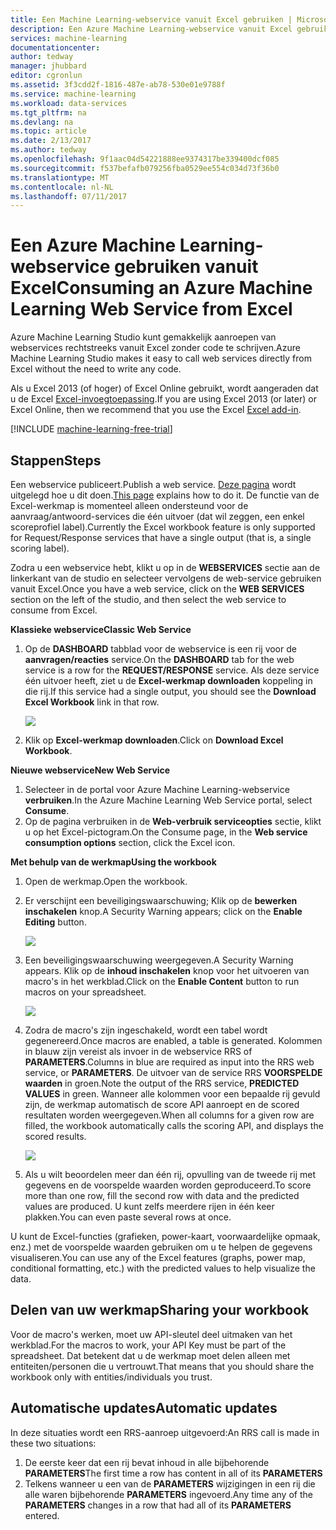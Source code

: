 ```yaml
---
title: Een Machine Learning-webservice vanuit Excel gebruiken | Microsoft Docs
description: Een Azure Machine Learning-webservice vanuit Excel gebruiken
services: machine-learning
documentationcenter: 
author: tedway
manager: jhubbard
editor: cgronlun
ms.assetid: 3f3cdd2f-1816-487e-ab78-530e01e9788f
ms.service: machine-learning
ms.workload: data-services
ms.tgt_pltfrm: na
ms.devlang: na
ms.topic: article
ms.date: 2/13/2017
ms.author: tedway
ms.openlocfilehash: 9f1aac04d54221888ee9374317be339400dcf085
ms.sourcegitcommit: f537befafb079256fba0529ee554c034d73f36b0
ms.translationtype: MT
ms.contentlocale: nl-NL
ms.lasthandoff: 07/11/2017
---
```

# <a name="consuming-an-azure-machine-learning-web-service-from-excel"></a><span data-ttu-id="de650-103">Een Azure Machine Learning-webservice gebruiken vanuit Excel</span><span class="sxs-lookup"><span data-stu-id="de650-103">Consuming an Azure Machine Learning Web Service from Excel</span></span>
 <span data-ttu-id="de650-104">Azure Machine Learning Studio kunt gemakkelijk aanroepen van webservices rechtstreeks vanuit Excel zonder code te schrijven.</span><span class="sxs-lookup"><span data-stu-id="de650-104">Azure Machine Learning Studio makes it easy to call web services directly from Excel without the need to write any code.</span></span>

<span data-ttu-id="de650-105">Als u Excel 2013 (of hoger) of Excel Online gebruikt, wordt aangeraden dat u de Excel [Excel-invoegtoepassing](machine-learning-excel-add-in-for-web-services.md).</span><span class="sxs-lookup"><span data-stu-id="de650-105">If you are using Excel 2013 (or later) or Excel Online, then we recommend that you use the Excel [Excel add-in](machine-learning-excel-add-in-for-web-services.md).</span></span>

[!INCLUDE [machine-learning-free-trial](../../includes/machine-learning-free-trial.md)]

## <a name="steps"></a><span data-ttu-id="de650-106">Stappen</span><span class="sxs-lookup"><span data-stu-id="de650-106">Steps</span></span>
<span data-ttu-id="de650-107">Een webservice publiceert.</span><span class="sxs-lookup"><span data-stu-id="de650-107">Publish a web service.</span></span> <span data-ttu-id="de650-108">[Deze pagina](machine-learning-walkthrough-5-publish-web-service.md) wordt uitgelegd hoe u dit doen.</span><span class="sxs-lookup"><span data-stu-id="de650-108">[This page](machine-learning-walkthrough-5-publish-web-service.md) explains how to do it.</span></span> <span data-ttu-id="de650-109">De functie van de Excel-werkmap is momenteel alleen ondersteund voor de aanvraag/antwoord-services die één uitvoer (dat wil zeggen, een enkel scoreprofiel label).</span><span class="sxs-lookup"><span data-stu-id="de650-109">Currently the Excel workbook feature is only supported for Request/Response services that have a single output (that is, a single scoring label).</span></span> 

<span data-ttu-id="de650-110">Zodra u een webservice hebt, klikt u op in de **WEBSERVICES** sectie aan de linkerkant van de studio en selecteer vervolgens de web-service gebruiken vanuit Excel.</span><span class="sxs-lookup"><span data-stu-id="de650-110">Once you have a web service, click on the **WEB SERVICES** section on the left of the studio, and then select the web service to consume from Excel.</span></span>

<span data-ttu-id="de650-111">**Klassieke webservice**</span><span class="sxs-lookup"><span data-stu-id="de650-111">**Classic Web Service**</span></span>

1. <span data-ttu-id="de650-112">Op de **DASHBOARD** tabblad voor de webservice is een rij voor de **aanvragen/reacties** service.</span><span class="sxs-lookup"><span data-stu-id="de650-112">On the **DASHBOARD** tab for the web service is a row for the **REQUEST/RESPONSE** service.</span></span> <span data-ttu-id="de650-113">Als deze service één uitvoer heeft, ziet u de **Excel-werkmap downloaden** koppeling in die rij.</span><span class="sxs-lookup"><span data-stu-id="de650-113">If this service had a single output, you should see the **Download Excel Workbook** link in that row.</span></span>
   
    ![][1]
2. <span data-ttu-id="de650-114">Klik op **Excel-werkmap downloaden**.</span><span class="sxs-lookup"><span data-stu-id="de650-114">Click on **Download Excel Workbook**.</span></span>

<span data-ttu-id="de650-115">**Nieuwe webservice**</span><span class="sxs-lookup"><span data-stu-id="de650-115">**New Web Service**</span></span>

1. <span data-ttu-id="de650-116">Selecteer in de portal voor Azure Machine Learning-webservice **verbruiken**.</span><span class="sxs-lookup"><span data-stu-id="de650-116">In the Azure Machine Learning Web Service portal, select **Consume**.</span></span>
2. <span data-ttu-id="de650-117">Op de pagina verbruiken in de **Web-verbruik serviceopties** sectie, klikt u op het Excel-pictogram.</span><span class="sxs-lookup"><span data-stu-id="de650-117">On the Consume page, in the **Web service consumption options** section, click the Excel icon.</span></span>

<span data-ttu-id="de650-118">**Met behulp van de werkmap**</span><span class="sxs-lookup"><span data-stu-id="de650-118">**Using the workbook**</span></span>

1. <span data-ttu-id="de650-119">Open de werkmap.</span><span class="sxs-lookup"><span data-stu-id="de650-119">Open the workbook.</span></span>
2. <span data-ttu-id="de650-120">Er verschijnt een beveiligingswaarschuwing; Klik op de **bewerken inschakelen** knop.</span><span class="sxs-lookup"><span data-stu-id="de650-120">A Security Warning appears; click on the **Enable Editing** button.</span></span>
   
    ![][2]
3. <span data-ttu-id="de650-121">Een beveiligingswaarschuwing weergegeven.</span><span class="sxs-lookup"><span data-stu-id="de650-121">A Security Warning appears.</span></span> <span data-ttu-id="de650-122">Klik op de **inhoud inschakelen** knop voor het uitvoeren van macro's in het werkblad.</span><span class="sxs-lookup"><span data-stu-id="de650-122">Click on the **Enable Content** button to run macros on your spreadsheet.</span></span>
   
    ![][3]
4. <span data-ttu-id="de650-123">Zodra de macro's zijn ingeschakeld, wordt een tabel wordt gegenereerd.</span><span class="sxs-lookup"><span data-stu-id="de650-123">Once macros are enabled, a table is generated.</span></span> <span data-ttu-id="de650-124">Kolommen in blauw zijn vereist als invoer in de webservice RRS of **PARAMETERS**.</span><span class="sxs-lookup"><span data-stu-id="de650-124">Columns in blue are required as input into the RRS web service, or **PARAMETERS**.</span></span> <span data-ttu-id="de650-125">De uitvoer van de service RRS **VOORSPELDE waarden** in groen.</span><span class="sxs-lookup"><span data-stu-id="de650-125">Note the output of the RRS service, **PREDICTED VALUES** in green.</span></span> <span data-ttu-id="de650-126">Wanneer alle kolommen voor een bepaalde rij gevuld zijn, de werkmap automatisch de score API aanroept en de scored resultaten worden weergegeven.</span><span class="sxs-lookup"><span data-stu-id="de650-126">When all columns for a given row are filled, the workbook automatically calls the scoring API, and displays the scored results.</span></span>
   
    ![][4]
5. <span data-ttu-id="de650-127">Als u wilt beoordelen meer dan één rij, opvulling van de tweede rij met gegevens en de voorspelde waarden worden geproduceerd.</span><span class="sxs-lookup"><span data-stu-id="de650-127">To score more than one row, fill the second row with data and the predicted values are produced.</span></span> <span data-ttu-id="de650-128">U kunt zelfs meerdere rijen in één keer plakken.</span><span class="sxs-lookup"><span data-stu-id="de650-128">You can even paste several rows at once.</span></span>

<span data-ttu-id="de650-129">U kunt de Excel-functies (grafieken, power-kaart, voorwaardelijke opmaak, enz.) met de voorspelde waarden gebruiken om u te helpen de gegevens visualiseren.</span><span class="sxs-lookup"><span data-stu-id="de650-129">You can use any of the Excel features (graphs, power map, conditional formatting, etc.) with the predicted values to help visualize the data.</span></span>    

## <a name="sharing-your-workbook"></a><span data-ttu-id="de650-130">Delen van uw werkmap</span><span class="sxs-lookup"><span data-stu-id="de650-130">Sharing your workbook</span></span>
<span data-ttu-id="de650-131">Voor de macro's werken, moet uw API-sleutel deel uitmaken van het werkblad.</span><span class="sxs-lookup"><span data-stu-id="de650-131">For the macros to work, your API Key must be part of the spreadsheet.</span></span> <span data-ttu-id="de650-132">Dat betekent dat u de werkmap moet delen alleen met entiteiten/personen die u vertrouwt.</span><span class="sxs-lookup"><span data-stu-id="de650-132">That means that you should share the workbook only with entities/individuals you trust.</span></span>

## <a name="automatic-updates"></a><span data-ttu-id="de650-133">Automatische updates</span><span class="sxs-lookup"><span data-stu-id="de650-133">Automatic updates</span></span>
<span data-ttu-id="de650-134">In deze situaties wordt een RRS-aanroep uitgevoerd:</span><span class="sxs-lookup"><span data-stu-id="de650-134">An RRS call is made in these two situations:</span></span>

1. <span data-ttu-id="de650-135">De eerste keer dat een rij bevat inhoud in alle bijbehorende **PARAMETERS**</span><span class="sxs-lookup"><span data-stu-id="de650-135">The first time a row has content in all of its **PARAMETERS**</span></span>
2. <span data-ttu-id="de650-136">Telkens wanneer u een van de **PARAMETERS** wijzigingen in een rij die alle waren bijbehorende **PARAMETERS** ingevoerd.</span><span class="sxs-lookup"><span data-stu-id="de650-136">Any time any of the **PARAMETERS** changes in a row that had all of its **PARAMETERS** entered.</span></span>

[1]: ./media/machine-learning-consuming-from-excel/excellink.png
[2]: ./media/machine-learning-consuming-from-excel/enableeditting.png
[3]: ./media/machine-learning-consuming-from-excel/enablecontent.png
[4]: ./media/machine-learning-consuming-from-excel/sampletable.png

